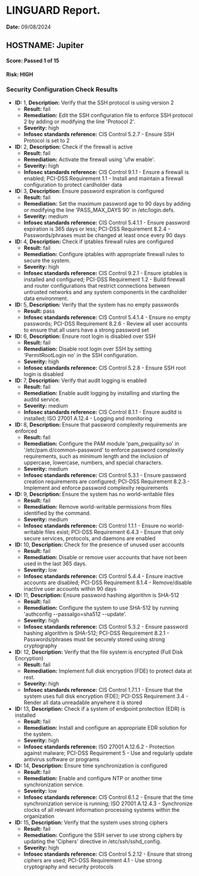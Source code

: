 # LINGUARD Report.
**Date:** 09/08/2024

## HOSTNAME: Jupiter

#### Score: Passed 1 of 15

#### Risk: HIGH

### Security Configuration Check Results
- **ID:** 1, **Description:** Verify that the SSH protocol is using version 2
  - **Result:** fail
  - **Remediation:** Edit the SSH configuration file to enforce SSH protocol 2 by adding or modifying the line 'Protocol 2'.
  - **Severity:** high
  - **Infosec standards reference:** CIS Control 5.2.7 - Ensure SSH Protocol is set to 2
- **ID:** 2, **Description:** Check if the firewall is active
  - **Result:** fail
  - **Remediation:** Activate the firewall using 'ufw enable'.
  - **Severity:** high
  - **Infosec standards reference:** CIS Control 9.1.1 - Ensure a firewall is enabled; PCI-DSS Requirement 1.1 - Install and maintain a firewall configuration to protect cardholder data
- **ID:** 3, **Description:** Ensure password expiration is configured
  - **Result:** fail
  - **Remediation:** Set the maximum password age to 90 days by adding or modifying the line 'PASS_MAX_DAYS 90' in /etc/login.defs.
  - **Severity:** medium
  - **Infosec standards reference:** CIS Control 5.4.1.1 - Ensure password expiration is 365 days or less; PCI-DSS Requirement 8.2.4 - Passwords/phrases must be changed at least once every 90 days
- **ID:** 4, **Description:** Check if iptables firewall rules are configured
  - **Result:** fail
  - **Remediation:** Configure iptables with appropriate firewall rules to secure the system.
  - **Severity:** high
  - **Infosec standards reference:** CIS Control 9.2.1 - Ensure iptables is installed and configured; PCI-DSS Requirement 1.2 - Build firewall and router configurations that restrict connections between untrusted networks and any system components in the cardholder data environment.
- **ID:** 5, **Description:** Verify that the system has no empty passwords
  - **Result:** pass
  - **Infosec standards reference:** CIS Control 5.4.1.4 - Ensure no empty passwords; PCI-DSS Requirement 8.2.6 - Review all user accounts to ensure that all users have a strong password set
- **ID:** 6, **Description:** Ensure root login is disabled over SSH
  - **Result:** fail
  - **Remediation:** Disable root login over SSH by setting 'PermitRootLogin no' in the SSH configuration.
  - **Severity:** high
  - **Infosec standards reference:** CIS Control 5.2.8 - Ensure SSH root login is disabled
- **ID:** 7, **Description:** Verify that audit logging is enabled
  - **Result:** fail
  - **Remediation:** Enable audit logging by installing and starting the auditd service.
  - **Severity:** medium
  - **Infosec standards reference:** CIS Control 8.1.1 - Ensure auditd is installed; ISO 27001 A.12.4 - Logging and monitoring
- **ID:** 8, **Description:** Ensure that password complexity requirements are enforced
  - **Result:** fail
  - **Remediation:** Configure the PAM module 'pam_pwquality.so' in '/etc/pam.d/common-password' to enforce password complexity requirements, such as minimum length and the inclusion of uppercase, lowercase, numbers, and special characters.
  - **Severity:** medium
  - **Infosec standards reference:** CIS Control 5.3.1 - Ensure password creation requirements are configured; PCI-DSS Requirement 8.2.3 - Implement and enforce password complexity requirements
- **ID:** 9, **Description:** Ensure the system has no world-writable files
  - **Result:** fail
  - **Remediation:** Remove world-writable permissions from files identified by the command.
  - **Severity:** medium
  - **Infosec standards reference:** CIS Control 1.1.1 - Ensure no world-writable files exist; PCI-DSS Requirement 6.4.3 - Ensure that only secure services, protocols, and daemons are enabled
- **ID:** 10, **Description:** Check for the presence of unused user accounts
  - **Result:** fail
  - **Remediation:** Disable or remove user accounts that have not been used in the last 365 days.
  - **Severity:** low
  - **Infosec standards reference:** CIS Control 5.4.4 - Ensure inactive accounts are disabled; PCI-DSS Requirement 8.1.4 - Remove/disable inactive user accounts within 90 days
- **ID:** 11, **Description:** Ensure password hashing algorithm is SHA-512
  - **Result:** fail
  - **Remediation:** Configure the system to use SHA-512 by running 'authconfig --passalgo=sha512 --update'.
  - **Severity:** high
  - **Infosec standards reference:** CIS Control 5.3.2 - Ensure password hashing algorithm is SHA-512; PCI-DSS Requirement 8.2.1 - Passwords/phrases must be securely stored using strong cryptography
- **ID:** 12, **Description:** Verify that the file system is encrypted (Full Disk Encryption)
  - **Result:** fail
  - **Remediation:** Implement full disk encryption (FDE) to protect data at rest.
  - **Severity:** high
  - **Infosec standards reference:** CIS Control 1.7.1.1 - Ensure that the system uses full disk encryption (FDE); PCI-DSS Requirement 3.4 - Render all data unreadable anywhere it is stored
- **ID:** 13, **Description:** Check if a system of endpoint protection (EDR) is installed
  - **Result:** fail
  - **Remediation:** Install and configure an appropriate EDR solution for the system.
  - **Severity:** high
  - **Infosec standards reference:** ISO 27001 A.12.6.2 - Protection against malware; PCI-DSS Requirement 5 - Use and regularly update antivirus software or programs
- **ID:** 14, **Description:** Ensure time synchronization is configured
  - **Result:** fail
  - **Remediation:** Enable and configure NTP or another time synchronization service.
  - **Severity:** low
  - **Infosec standards reference:** CIS Control 6.1.2 - Ensure that the time synchronization service is running; ISO 27001 A.12.4.3 - Synchronize clocks of all relevant information processing systems within the organization
- **ID:** 15, **Description:** Verify that the system uses strong ciphers
  - **Result:** fail
  - **Remediation:** Configure the SSH server to use strong ciphers by updating the 'Ciphers' directive in /etc/ssh/sshd_config.
  - **Severity:** high
  - **Infosec standards reference:** CIS Control 5.2.12 - Ensure that strong ciphers are used; PCI-DSS Requirement 4.1 - Use strong cryptography and security protocols
